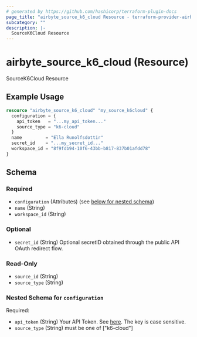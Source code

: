 ```yaml
---
# generated by https://github.com/hashicorp/terraform-plugin-docs
page_title: "airbyte_source_k6_cloud Resource - terraform-provider-airbyte"
subcategory: ""
description: |-
  SourceK6Cloud Resource
---
```


# airbyte_source_k6_cloud (Resource)

SourceK6Cloud Resource

## Example Usage

```terraform
resource "airbyte_source_k6_cloud" "my_source_k6cloud" {
  configuration = {
    api_token   = "...my_api_token..."
    source_type = "k6-cloud"
  }
  name         = "Ella Runolfsdottir"
  secret_id    = "...my_secret_id..."
  workspace_id = "8f9fdb94-10f6-43bb-b817-837b01afdd78"
}
```

<!-- schema generated by tfplugindocs -->
## Schema

### Required

- `configuration` (Attributes) (see [below for nested schema](#nestedatt--configuration))
- `name` (String)
- `workspace_id` (String)

### Optional

- `secret_id` (String) Optional secretID obtained through the public API OAuth redirect flow.

### Read-Only

- `source_id` (String)
- `source_type` (String)

<a id="nestedatt--configuration"></a>
### Nested Schema for `configuration`

Required:

- `api_token` (String) Your API Token. See <a href="https://k6.io/docs/cloud/integrations/token/">here</a>. The key is case sensitive.
- `source_type` (String) must be one of ["k6-cloud"]


